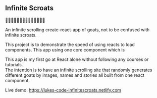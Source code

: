 ## Infinite Scroats

🐐🐐🐐🐐🐐🐐🐐🐐🐐🐐🐐🐐🐐🐐

An infinite scrolling create-react-app of goats, not to be confused with infinite scroats. 

This project is to demonstrate the speed of using reacts to load components. This app using one core component which is <Goat /> <br />

This app is my first go at React alone without following any courses or tutorials.<br />
The intention is to have an infinite scrolling site that randomly generates different goats by images, names and stories all built from one react component.<br />

Live demo: https://lukes-code-infinitescroats.netlify.com
